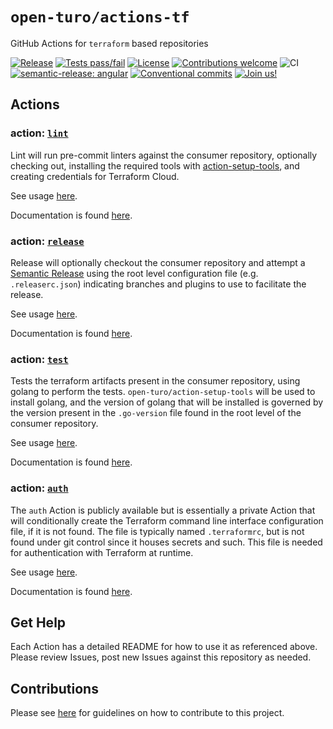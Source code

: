 # `open-turo/actions-tf`

GitHub Actions for `terraform` based repositories

[![Release](https://img.shields.io/github/v/release/open-turo/actions-tf)](https://github.com/open-turo/actions-tf/releases/)
[![Tests pass/fail](https://img.shields.io/github/workflow/status/open-turo/actions-tf/CI)](https://github.com/open-turo/actions-tf/actions/)
[![License](https://img.shields.io/github/license/open-turo/actions-tf)](./LICENSE)
[![Contributions welcome](https://img.shields.io/badge/contributions-welcome-brightgreen.svg)](https://github.com/dwyl/esta/issues)
![CI](https://github.com/open-turo/actions-go/actions/workflows/release.yaml/badge.svg)
[![semantic-release: angular](https://img.shields.io/badge/semantic--release-angular-e10079?logo=semantic-release)](https://github.com/semantic-release/semantic-release)
[![Conventional commits](https://img.shields.io/badge/conventional%20commits-1.0.2-%23FE5196?logo=conventionalcommits&logoColor=white)](https://conventionalcommits.org)
[![Join us!](https://img.shields.io/badge/Turo-Join%20us%21-593CFB.svg)](https://turo.com/jobs)

## Actions

### action: [`lint`](./lint)

Lint will run pre-commit linters against the consumer repository, optionally checking out, installing the required tools with [action-setup-tools](https://github.com/open-turo/action-setup-tools), and creating credentials for Terraform Cloud.

See usage [here](./lint/README.md#usage).

Documentation is found [here](./lint/README.md).

### action: [`release`](./release)

Release will optionally checkout the consumer repository and attempt a [Semantic Release](https://semantic-release.gitbook.io/semantic-release/usage/configuration) using the root level configuration file (e.g. `.releaserc.json`) indicating branches and plugins to use to facilitate the release.

See usage [here](./release/README.md#usage).

Documentation is found [here](./release/README.md).

### action: [`test`](./test)

Tests the terraform artifacts present in the consumer repository, using golang to perform the tests. `open-turo/action-setup-tools` will be used to install golang, and the version of golang that will be installed is governed by the version present in the `.go-version` file found in the root level of the consumer repository.

See usage [here](./test/README.md#usage).

Documentation is found [here](./test/README.md).

### action: [`auth`](./auth)

The `auth` Action is publicly available but is essentially a private Action that will conditionally create the Terraform command line interface configuration file, if it is not found. The file is typically named `.terraformrc`, but is not found under git control since it houses secrets and such. This file is needed for authentication with Terraform at runtime.

See usage [here](./auth/README.md#usage).

Documentation is found [here](./auth/README.md).

## Get Help

Each Action has a detailed README for how to use it as referenced above. Please review Issues, post new Issues against this repository as needed.

## Contributions

Please see [here](https://github.com/open-turo/contributions) for guidelines on how to contribute to this project.

<!-- Links: -->

[version-image]: https://img.shields.io/github/package-json/v/open-turo/actions-tf.svg
[workflows-badge-image]: https://github.com/cycjimmy/semantic-release-action/workflows/Test%20Release/badge.svg
[release-date-image]: https://img.shields.io/github/release-date/open-turo/actions-tf.svg
[release-url]: https://github.com/cycjimmy/semantic-release-action/releases
[semantic-image]: https://img.shields.io/badge/%20%20%F0%9F%93%A6%F0%9F%9A%80-semantic--release-e10079.svg
[semantic-url]: https://github.com/semantic-release/semantic-release
[license-image]: https://img.shields.io/npm/l/@cycjimmy/semantic-release-action.svg
[license-url]: https://github.com/cycjimmy/semantic-release-action/blob/master/LICENSE
[changelog-url]: https://github.com/cycjimmy/semantic-release-action/blob/master/docs/CHANGELOG.md
[github-packages-registry]: https://github.com/features/packages
